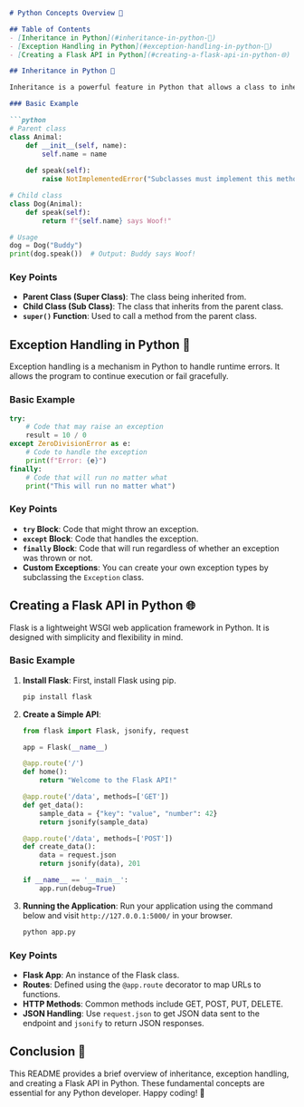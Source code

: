 ```markdown
# Python Concepts Overview 📘

## Table of Contents
- [Inheritance in Python](#inheritance-in-python-🐍)
- [Exception Handling in Python](#exception-handling-in-python-🚨)
- [Creating a Flask API in Python](#creating-a-flask-api-in-python-🌐)

## Inheritance in Python 🐍

Inheritance is a powerful feature in Python that allows a class to inherit attributes and methods from another class. This promotes code reusability and can make complex code easier to manage.

### Basic Example

```python
# Parent class
class Animal:
    def __init__(self, name):
        self.name = name
    
    def speak(self):
        raise NotImplementedError("Subclasses must implement this method")

# Child class
class Dog(Animal):
    def speak(self):
        return f"{self.name} says Woof!"

# Usage
dog = Dog("Buddy")
print(dog.speak())  # Output: Buddy says Woof!
```

### Key Points
- **Parent Class (Super Class)**: The class being inherited from.
- **Child Class (Sub Class)**: The class that inherits from the parent class.
- **`super()` Function**: Used to call a method from the parent class.

## Exception Handling in Python 🚨

Exception handling is a mechanism in Python to handle runtime errors. It allows the program to continue execution or fail gracefully.

### Basic Example

```python
try:
    # Code that may raise an exception
    result = 10 / 0
except ZeroDivisionError as e:
    # Code to handle the exception
    print(f"Error: {e}")
finally:
    # Code that will run no matter what
    print("This will run no matter what")
```

### Key Points
- **`try` Block**: Code that might throw an exception.
- **`except` Block**: Code that handles the exception.
- **`finally` Block**: Code that will run regardless of whether an exception was thrown or not.
- **Custom Exceptions**: You can create your own exception types by subclassing the `Exception` class.

## Creating a Flask API in Python 🌐

Flask is a lightweight WSGI web application framework in Python. It is designed with simplicity and flexibility in mind.

### Basic Example

1. **Install Flask**: First, install Flask using pip.

    ```sh
    pip install flask
    ```

2. **Create a Simple API**:

    ```python
    from flask import Flask, jsonify, request

    app = Flask(__name__)

    @app.route('/')
    def home():
        return "Welcome to the Flask API!"

    @app.route('/data', methods=['GET'])
    def get_data():
        sample_data = {"key": "value", "number": 42}
        return jsonify(sample_data)

    @app.route('/data', methods=['POST'])
    def create_data():
        data = request.json
        return jsonify(data), 201

    if __name__ == '__main__':
        app.run(debug=True)
    ```

3. **Running the Application**: Run your application using the command below and visit `http://127.0.0.1:5000/` in your browser.

    ```sh
    python app.py
    ```

### Key Points
- **Flask App**: An instance of the Flask class.
- **Routes**: Defined using the `@app.route` decorator to map URLs to functions.
- **HTTP Methods**: Common methods include GET, POST, PUT, DELETE.
- **JSON Handling**: Use `request.json` to get JSON data sent to the endpoint and `jsonify` to return JSON responses.

## Conclusion 🎉

This README provides a brief overview of inheritance, exception handling, and creating a Flask API in Python. These fundamental concepts are essential for any Python developer. Happy coding! 🚀
```